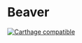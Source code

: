 # Beaver
[![Carthage compatible](https://img.shields.io/badge/Carthage-compatible-4BC51D.svg?style=flat)](https://github.com/Carthage/Carthage)
